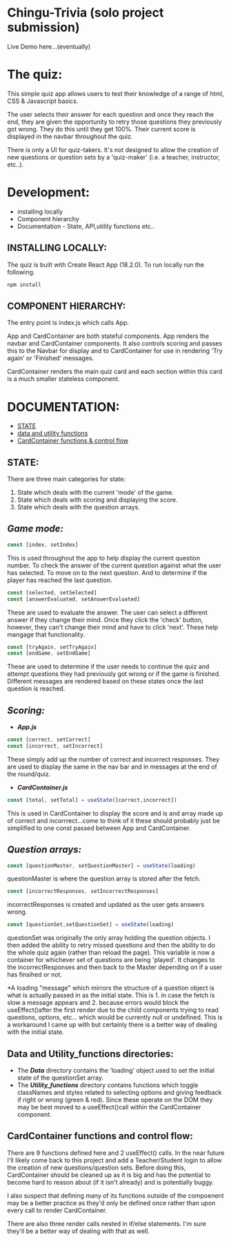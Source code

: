 # Chingu-Trivia (solo project submission)
Live Demo here...(eventually)


# The quiz:

This simple quiz app allows users to test their knowledge of a range of html, CSS & Javascript basics. 

The user selects their answer for each question and once they reach the end, they are given the opportunity to retry those questions they previously got wrong. They do this until they get 100%. Their current score is displayed in the navbar throughout the quiz.

There is only a UI for quiz-takers. It's not designed to allow the creation of new questions or question sets by a 'quiz-maker' (i.e. a teacher, instructor, etc..).


# Development:
- installing locally
- Component hierarchy
- Documentation - State, API,utility functions etc.. 

## INSTALLING LOCALLY:
The quiz is built with Create React App (18.2.0). To run locally run the following.
``` javascript
npm install
```

## COMPONENT HIERARCHY:
The entry point is index.js which calls App.

App and CardContainer are both stateful components. App renders the navbar and CardContainer components. It also controls scoring and passes this to the Navbar for display and to CardContainer for use in rendering 'Try again' or 'Finished' messages. 

CardContainer renders the main quiz card and each section within this card is a much smaller stateless component.


# DOCUMENTATION:
- [STATE](#state)
- [data and utility functions](#data-and-utility_functions-directories)
- [CardContainer functions & control flow](#cardcontainer-functions-and-control-flow)

## **STATE:**
There are three main categories for state:

1. State which deals with the current 'mode' of the game.
2. State which deals with scoring and displaying the score.
3. State which deals with the question arrays.

## ***Game mode:*** 
```javascript
const [index, setIndex]
```
This is used throughout the app to help display the current question number. To check the answer of the current question against what the user has selected. To move on to the next question. And to determine if the player has reached the last question. 
```javascript
const [selected, setSelected] 
const [answerEvaluated, setAnswerEvaluated] 
```
These are used to evaluate the answer. The user can select a different answer if they change their mind. Once they click the 'check' button, however, they can't change their mind and have to click 'next'. These help mangage that functionality.
```javascript
const [tryAgain, setTryAgain] 
const [endGame, setEndGame] 
```
These are used to determine if the user needs to continue the quiz and attempt questions they had previously got wrong or if the game is finished. Different messages are rendered based on these states once the last question is reached.


## ***Scoring:***
- ***App.js***
``` javascript
const [correct, setCorrect]
const [incorrect, setIncorrect]
```
These simply add up the number of correct and incorrect responses. They are used to display the same in the nav bar and in messages at the end of the round/quiz.
- ***CardContainer.js***
``` javascript
const [total, setTotal] = useState([correct,incorrect])
```
This is used in CardContainer to display the score and is and array made up of correct and incorrrect...come to think of it these should probably just be simplified to one const passed between App and CardContainer.



## ***Question arrays:***
``` javascript
const [questionMaster, setQuestionMaster] = useState(loading)
```
questionMaster is where the question array is stored after the fetch.
``` javascript
const [incorrectResponses, setIncorrectResponses] 
```
incorrectResponses is created and updated as the user gets answers wrong.
``` javascript
const [questionSet,setQuestionSet] = useState(loading)
```
questionSet was originally the only array holding the question objects. I then added the ability to retry missed questions and then the ability to do the whole quiz again (rather than reload the page).
This variable is now a container for whichever set of questions are being 'played'. It changes to the incorrectResponses and then back to the Master depending on if a user has finsihed or not.

*A loading "message" which mirrors the structure of a question object is what is actually passed in as the initial state. This is 1. in case the fetch is slow a message appears and 2. because errors would block the useEffect()after the first render due to the child components trying to read questions, options, etc... which would be currently null or undefined. This is a workaround I came up with but certainly there is a better way of dealing with the initial state.

## **Data and Utility_functions directories:**
- The ***Data*** directory contains the 'loading' object used to set the initial state of the questionSet array.
- The ***Utility_functions*** directory contains functions which toggle classNames and styles related to selecting options and giving feedback if right or wrong (green & red). Since these operate on the DOM they may be best moved to a useEffect()call within the CardContainer component.

## **CardContainer functions and control flow:**
There are 9 functions defined here and 2 useEffect() calls. In the near future I'll likely come back to this project and add a Teacher/Student login to allow the creation of new questions/question sets. 
Before doing this, CardContainer should be cleaned up as it is big and has the potential to become hard to reason about (if it isn't already) and is potentially buggy.

I also suspect that defining many of its functions outside of the compoenent may be a better practice as they'd only be defined once rather than upon every call to render CardContainer.

There are also three render calls nested in if/else statements. I'm sure they'll be a better way of dealing with that as well. 

